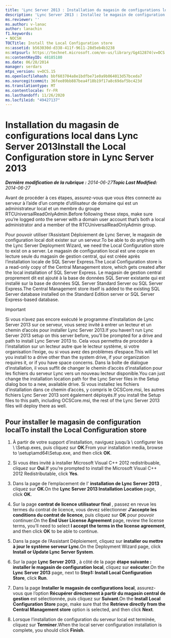 ```yaml
---
title: 'Lync Server 2013 : Installation du magasin de configurations local'
description: 'Lync Server 2013 : Installez le magasin de configuration local.'
ms.reviewer: ''
ms.author: v-lanac
author: lanachin
f1.keywords:
- NOCSH
TOCTitle: Install the Local Configuration store
ms:assetid: b563030d-d338-411f-9611-28d5eb4b3238
ms:mtpsurl: https://technet.microsoft.com/en-us/library/Gg412874(v=OCS.15)
ms:contentKeyID: 48185180
ms.date: 06/28/2014
manager: serdars
mtps_version: v=OCS.15
ms.openlocfilehash: bbf603704a8e1bdfbe71e0a9b064013d57bceda7
ms.sourcegitcommit: 36fee89bb887bea4f18b19f17a8c69daf5bc423d
ms.translationtype: MT
ms.contentlocale: fr-FR
ms.lasthandoff: 11/26/2020
ms.locfileid: "49427137"
---
```

# <a name="install-the-local-configuration-store-in-lync-server-2013"></a><span data-ttu-id="207e8-103">Installation du magasin de configurations local dans Lync Server 2013</span><span class="sxs-lookup"><span data-stu-id="207e8-103">Install the Local Configuration store in Lync Server 2013</span></span>

<div data-xmlns="http://www.w3.org/1999/xhtml">

<div class="topic" data-xmlns="http://www.w3.org/1999/xhtml" data-msxsl="urn:schemas-microsoft-com:xslt" data-cs="https://msdn.microsoft.com/">

<div data-asp="https://msdn2.microsoft.com/asp">



</div>

<div id="mainSection">

<div id="mainBody"><span data-ttu-id="207e8-104">

<span> </span></span><span class="sxs-lookup"><span data-stu-id="207e8-104">

<span> </span></span></span>

<span data-ttu-id="207e8-105">_**Dernière modification de la rubrique :** 2014-06-27_</span><span class="sxs-lookup"><span data-stu-id="207e8-105">_**Topic Last Modified:** 2014-06-27_</span></span>

<span data-ttu-id="207e8-106">Avant de procéder à ces étapes, assurez-vous que vous êtes connecté au serveur à l’aide d’un compte d’utilisateur de domaine qui est un administrateur local et un membre du groupe RTCUniversalReadOnlyAdmin.</span><span class="sxs-lookup"><span data-stu-id="207e8-106">Before following these steps, make sure you’re logged onto the server with a domain user account that’s both a local administrator and a member of the RTCUniversalReadOnlyAdmin group.</span></span>

<span data-ttu-id="207e8-107">Pour pouvoir utiliser l’Assistant Déploiement de Lync Server, le magasin de configuration local doit exister sur un serveur.</span><span class="sxs-lookup"><span data-stu-id="207e8-107">To be able to do anything with the Lync Server Deployment Wizard, we need the Local Configuration store to exist on a server.</span></span> <span data-ttu-id="207e8-108">Le magasin de configuration local est une copie en lecture seule du magasin de gestion central, qui est créée après l’installation locale de SQL Server Express.</span><span class="sxs-lookup"><span data-stu-id="207e8-108">The Local Configuration store is a read-only copy of the Central Management store, which gets created after the local installation of SQL Server Express.</span></span> <span data-ttu-id="207e8-109">Le magasin de gestion central proprement dit est ajouté à la base de données SQL Server existante qui est installé sur la base de données SQL Server Standard Server ou SQL Server Express.</span><span class="sxs-lookup"><span data-stu-id="207e8-109">The Central Management store itself is added to the existing SQL Server database installed on the Standard Edition server or SQL Server Express-based database.</span></span>

<div>


> [!IMPORTANT]  
> <span data-ttu-id="207e8-110">Si vous n’avez pas encore exécuté le programme d’installation de Lync Server 2013 sur ce serveur, vous serez invité à entrer un lecteur et un chemin d’accès pour installer Lync Server 2013.</span><span class="sxs-lookup"><span data-stu-id="207e8-110">If you haven’t run Lync Server 2013 setup on this server before, you’ll be prompted for a drive and path to install Lync Server 2013 to.</span></span> <span data-ttu-id="207e8-111">Cela vous permettra de procéder à l’installation sur un lecteur autre que le lecteur système, si votre organisation l’exige, ou si vous avez des problèmes d’espace.</span><span class="sxs-lookup"><span data-stu-id="207e8-111">This will let you install to a drive other than the system drive, if your organization requires it, or if you have space concerns.</span></span> <span data-ttu-id="207e8-112">Dans la boîte de dialogue d’installation, il vous suffit de changer le chemin d’accès d’installation pour les fichiers du serveur Lync vers un nouveau lecteur disponible.</span><span class="sxs-lookup"><span data-stu-id="207e8-112">You can just change the installation location path for the Lync Server files in the Setup dialog box to a new, available drive.</span></span> <span data-ttu-id="207e8-113">Si vous installez les fichiers d’installation dans ce chemin d’accès, y compris le OCSCore.msi, les autres fichiers Lync Server 2013 sont également déployés.</span><span class="sxs-lookup"><span data-stu-id="207e8-113">If you install the Setup files to this path, including OCSCore.msi, the rest of the Lync Server 2013 files will deploy there as well.</span></span>



</div>

<div>

## <a name="to-install-the-local-configuration-store"></a><span data-ttu-id="207e8-114">Pour installer le magasin de configuration local</span><span class="sxs-lookup"><span data-stu-id="207e8-114">To install the Local Configuration store</span></span>

1.  <span data-ttu-id="207e8-115">À partir de votre support d’installation, naviguez jusqu’à \\ configurer les \\ \\Setup.exes, puis cliquez sur **OK**.</span><span class="sxs-lookup"><span data-stu-id="207e8-115">From your installation media, browse to \\setup\\amd64\\Setup.exe, and then click **OK**.</span></span>

2.  <span data-ttu-id="207e8-116">Si vous êtes invité à installer Microsoft Visual C++ 2012 redistribuable, cliquez sur **Oui**.</span><span class="sxs-lookup"><span data-stu-id="207e8-116">If you’re prompted to install the Microsoft Visual C++ 2012 Redistributable, click **Yes**.</span></span>

3.  <span data-ttu-id="207e8-117">Dans la page de l’emplacement de l' **installation de Lync Server 2013** , cliquez sur **OK**.</span><span class="sxs-lookup"><span data-stu-id="207e8-117">On the **Lync Server 2013 Installation Location** page, click **OK**.</span></span>

4.  <span data-ttu-id="207e8-118">Sur la page **contrat de licence utilisateur final** , passez en revue les termes du contrat de licence, vous devez sélectionner **J’accepte les conditions du contrat de licence**, puis cliquez sur **OK** pour pouvoir continuer.</span><span class="sxs-lookup"><span data-stu-id="207e8-118">On the **End User License Agreement** page, review the license terms, you’ll need to select **I accept the terms in the license agreement**, and then click **OK** to be able to continue.</span></span>

5.  <span data-ttu-id="207e8-119">Dans la page de l’Assistant Déploiement, cliquez sur **installer ou mettre à jour le système serveur Lync**.</span><span class="sxs-lookup"><span data-stu-id="207e8-119">On the Deployment Wizard page, click **Install or Update Lync Server System**.</span></span>

6.  <span data-ttu-id="207e8-120">Sur la page **Lync Server 2013** , à côté de la page **étape suivante : installer le magasin de configuration local**, cliquez sur **exécuter**.</span><span class="sxs-lookup"><span data-stu-id="207e8-120">On the **Lync Server 2013** page, next to **Step1: Install Local Configuration Store**, click **Run**.</span></span>

7.  <span data-ttu-id="207e8-121">Dans la page **Installer le magasin de configurations local**, assurez-vous que l’option **Récupérer directement à partir du magasin central de gestion** est sélectionnée, puis cliquez sur **Suivant**.</span><span class="sxs-lookup"><span data-stu-id="207e8-121">On the **Install Local Configuration Store** page, make sure that the **Retrieve directly from the Central Management store** option is selected, and then click **Next**.</span></span>

8.  <span data-ttu-id="207e8-122">Lorsque l’installation de configuration du serveur local est terminée, cliquez sur **Terminer**.</span><span class="sxs-lookup"><span data-stu-id="207e8-122">When the local server configuration installation is complete, you should click **Finish**.</span></span>

<span data-ttu-id="207e8-123"></div>

</div>

<span> </span>

</div>

</div>

</span><span class="sxs-lookup"><span data-stu-id="207e8-123"></div>

</div>

<span> </span>

</div>

</div>

</span></span></div>

